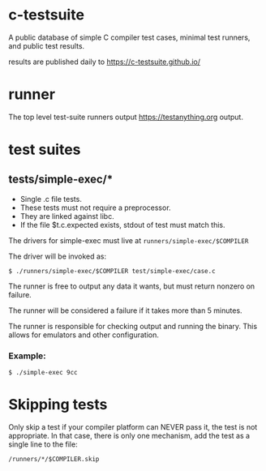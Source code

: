 # c-testsuite
A public database of simple C compiler test cases, minimal test runners, and public test results.

results are published daily to https://c-testsuite.github.io/

# runner

The top level test-suite runners output https://testanything.org output.

# test suites

## tests/simple-exec/*

- Single .c file tests.
- These tests must not require a preprocessor.
- They are linked against libc.
- If the file $t.c.expected exists, stdout of test must match this.

The drivers for simple-exec must live at ```runners/simple-exec/$COMPILER```

The driver will be invoked as:

```
$ ./runners/simple-exec/$COMPILER test/simple-exec/case.c
```

The runner is free to output any data it wants, but must return
nonzero on failure.

The runner will be considered a failure if it takes more than 5 minutes.

The runner is responsible for checking output and running the binary. This
allows for emulators and other configuration.

### Example:

```$ ./simple-exec 9cc ```


# Skipping tests

Only skip a test if your compiler platform can NEVER pass it, the test is not appropriate.
In that case, there is only one mechanism, add the test as a single line to the file:

```
/runners/*/$COMPILER.skip
```